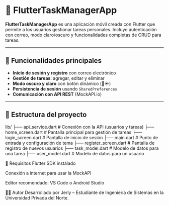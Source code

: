 # 📱 FlutterTaskManagerApp

**FlutterTaskManagerApp** es una aplicación móvil creada con Flutter que permite a los usuarios gestionar tareas personales. Incluye autenticación con correo, modo claro/oscuro y funcionalidades completas de CRUD para tareas.

---

## 🚀 Funcionalidades principales

- **Inicio de sesión y registro** con correo electrónico
- **Gestión de tareas**: agregar, editar y eliminar
- **Modo oscuro y claro** con botón dinámico (🌙☀️)
- **Persistencia de sesión** usando `SharedPreferences`
- **Comunicación con API REST** (MockAPI.io)

---

## 🧾 Estructura del proyecto
lib/
├── api_service.dart # Conexión con la API (usuarios y tareas)
├── home_screen.dart # Pantalla principal para gestión de tareas
├── login_screen.dart # Pantalla de inicio de sesión
├── main.dart # Punto de entrada y configuración de tema
├── register_screen.dart # Pantalla de registro de nuevos usuarios
├── task_model.dart # Modelo de datos para una tarea
├── user_model.dart # Modelo de datos para un usuario

🧪 Requisitos
Flutter SDK instalado

Conexión a internet para usar la MockAPI

Editor recomendado: VS Code o Android Studio

🧑‍💻 Autor
Desarrollado por Jerly – Estudiante de Ingeniería de Sistemas en la Universidad Privada del Norte.

